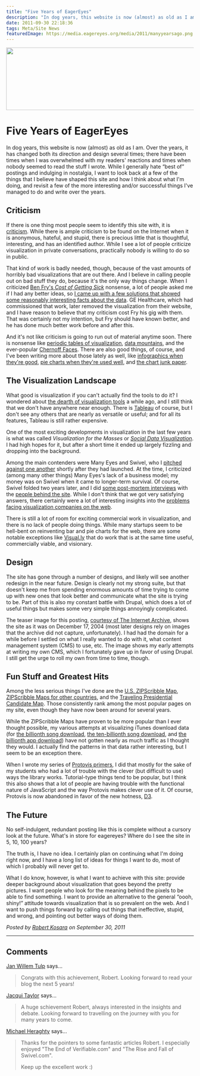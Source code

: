 ```yaml
---
title: "Five Years of EagerEyes"
description: "In dog years, this website is now (almost) as old as I am. Over the years, it has changed both its direction and design several times; there have been times when I was overwhelmed with my readers' reactions and times when nobody seemed to read the stuff I wrote. While I generally hate “best of” postings and indulging in nostalgia, I want to look back at a few of the things that I believe have shaped this site and how I think about what I'm doing, and revisit a few of the more interesting and/or successful things I've managed to do and write over the years."
date: 2011-09-30 22:18:36
tags: Meta/Site News
featuredImage: https://media.eagereyes.org/media/2011/manyyearsago.png
---
```


<p align="center"><img src="https://media.eagereyes.org/media/2011/manyyearsago.png" alt="" width="600" height="168" /></p>

# Five Years of EagerEyes

In dog years, this website is now (almost) as old as I am. Over the years, it has changed both its direction and design several times; there have been times when I was overwhelmed with my readers' reactions and times when nobody seemed to read the stuff I wrote. While I generally hate “best of” postings and indulging in nostalgia, I want to look back at a few of the things that I believe have shaped this site and how I think about what I'm doing, and revisit a few of the more interesting and/or successful things I've managed to do and write over the years.

## Criticism

If there is one thing most people seem to identify this site with, it is <a href="/criticism">criticism</a>. While there is ample criticism to be found on the Internet when it is anonymous, hateful, and stupid, there is precious little that is thoughtful, interesting, and has an identified author. While I see a lot of people criticize visualization in private conversations, practically nobody is willing to do so in public.

That kind of work is badly needed, though, because of the vast amounts of horribly bad visualizations that are out there. And I believe in calling people out on bad stuff they do, because it's the only way things change. When I criticized <a href="/criticism/cost-of-a-sick-chart">Ben Fry's <em>Cost of Getting Sick</em></a> nonsense, a lot of people asked me if I had any better ideas, so <a href="/criticism/curing-a-sick-chart">I came up with a few solutions that showed some reasonably interesting facts about the data</a>. GE Healthcare, which had commissioned that work, later removed the visualization from their website, and I have reason to believe that my criticism cost Fry his gig with them. That was certainly not my intention, but Fry should have known better, and he has done much better work before and after this.

And it's not like criticism is going to run out of material anytime soon. There is nonsense like <a href="/blog/2009/visualization-is-not-periodic.html">periodic tables of visualization</a>, <a href="/criticism/the-visualization-cargo-cult">data mountains</a>, and the ever-popular <a href="/VisCrit/ChernoffFaces.html">Chernoff Faces</a>. There are also good things, of course, and I've been writing more about those lately as well, like <a href="/criticism/fascinating-world-of-good-infographics">infographics when they're good</a>, <a href="/criticism/in-defense-of-pie-charts">pie charts when they're used well</a>, and <a href="/criticism/chart-junk-considered-useful-after-all">the chart junk paper</a>.

## The Visualization Landscape

What good is visualization if you can't actually find the tools to do it? I wondered about <a href="/blog/2009/where-are-the-visualization-tools.html">the dearth of visualization tools</a> a while ago, and I still think that we don't have anywhere near enough. There is <a href="http://tableausoftware.com/">Tableau</a> of course, but I don't see any others that are nearly as versatile or useful; and for all its features, Tableau is still rather expensive.

One of the most exciting developments in visualization in the last few years is what was called <em>Visualization for the Masses</em> or <a href="/blog/panel-social-data-visualization.html"><em>Social Data Visualization</em></a>. I had high hopes for it, but after a short time it ended up largely fizzling and dropping into the background.

Among the main contenders were Many Eyes and Swivel, who I <a href="/VisCrit/Swivel-vs-Many-Eyes.html">pitched against one another</a> shortly after they had launched. At the time, I criticized (among many other things) Many Eyes's lack of a business model; my money was on Swivel when it came to longer-term survival. Of course, Swivel folded two years later, and I did <a href="/criticism/the-rise-and-fall-of-swivel">some post-mortem interviews</a> with the <a href="/criticism/swivel-part-2-solving-a-single-problem">people behind the site</a>. While I don't think that we got very satisfying answers, there certainly were a lot of interesting insights into the <a href="/blog/2010/end-of-verifiable-com">problems facing visualization companies on the web</a>.

There is still a lot of room for exciting commercial work in visualization, and there is no lack of people doing things. While many startups seem to be hell-bent on reinventing bar and pie charts for the web, there are some notable exceptions like <a href="/blog/2011/visually-the-future-of-data-based-infographics">Visual.ly</a> that do work that is at the same time useful, commercially viable, and visionary.

## Design

The site has gone through a number of designs, and likely will see another redesign in the near future. Design is clearly not my strong suite, but that doesn't keep me from spending enormous amounts of time trying to come up with new ones that look better and communicate what the site is trying to be. Part of this is also my constant battle with Drupal, which does a lot of useful things but makes some very simple things annoyingly complicated.

The teaser image for this posting, <a href="http://web.archive.org/web/20041217031803/http://www.eagereyes.org/">courtesy of The Internet Archive</a>, shows the site as it was on December 17, 2004 (most later designs rely on images that the archive did not capture, unfortunately). I had had the domain for a while before I settled on what I really wanted to do with it, what content management system (CMS) to use, etc. The image shows my early attempts at writing my own CMS, which I fortunately gave up in favor of using Drupal. I still get the urge to roll my own from time to time, though.

## Fun Stuff and Greatest Hits

Among the less serious things I've done are the <a href="/Applications/ZIPScribbleMap.html">U.S. ZIPScribble Map</a>, <a href="/Applications/MoreZIPScribbleMaps.html">ZIPScribble Maps for other countries</a>, and the <a href="/Applications/ZIPTPCMap.html">Traveling Presidential Candidate Map</a>. Those consistently rank among the most popular pages on my site, even though they have now been around for several years.

While the ZIPScribble Maps have proven to be more popular than I ever thought possible, my various attempts at visualizing iTunes download data (for <a href="/vis/iTMS.html">the billionth song download</a>, <a href="/applications/itunes-10-billion-song-downloads-visualization">the ten-billionth song download</a>, and <a href="/applications/appstore-billion-apps-live-visualization.html">the billionth app download</a>) have not gotten nearly as much traffic as I thought they would. I actually find the patterns in that data rather interesting, but I seem to be an exception there.

When I wrote my series of <a href="/tutorials/protovis-primer-part-1">Protovis primers</a>, I did that mostly for the sake of my students who had a lot of trouble with the clever (but difficult to use) ways the library works. Tutorial-type things tend to be popular, but I think this also shows that a lot of people are having trouble with the functional nature of JavaScript and the way Protovis makes clever use of it. Of course, Protovis is now abandoned in favor of the new hotness, <a href="http://mbostock.github.com/d3/">D3</a>.

## The Future

No self-indulgent, redundant posting like this is complete without a cursory look at the future. What's in store for eagereyes? Where do I see the site in 5, 10, 100 years?

The truth is, I have no idea. I certainly plan on continuing what I'm doing right now, and I have a long list of ideas for things I want to do, most of which I probably will never get to.

What I do know, however, is what I want to achieve with this site: provide deeper background about visualization that goes beyond the pretty pictures. I want people who look for the meaning behind the pixels to be able to find something. I want to provide an alternative to the general “oooh, shiny!” attitude towards visualization that is so prevalent on the web. And I want to push things forward by calling out things that ineffective, stupid, and wrong, and pointing out better ways of doing them.


_Posted by <a href="/about">Robert Kosara</a> on September 30, 2011_


<aside class="comments">

---
## Comments

<a href="http://www.janwillemtulp.com" rel="nofollow noopener" target="_blank">Jan Willem Tulp</a> says…
>	Congrats with this achievement, Robert. Looking forward to read your blog the next 5 years!

<a href="Http://www.FlyingBinary.com" rel="nofollow noopener" target="_blank">Jacqui Taylor</a> says…
>	A huge schievement Robert, always interested in the insights and debate. Looking forward to travelling on the journey with you for many years to come.

<a href="http://www.userjourneys.com" rel="nofollow noopener" target="_blank">Michael Heraghty</a> says…
>	Thanks for the pointers to some fantastic articles Robert. I especially enjoyed "The End of Verifiable.com" and "The Rise and Fall of Swivel.com".
>	
>	Keep up the excellent work :) 

</aside>

